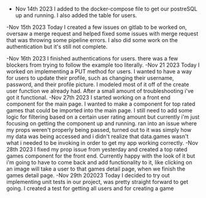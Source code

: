 - Nov 14th 2023
  I added to the docker-compose file to get our postreSQL up and running. I also added the table for users.

-Nov 15th 2023
Today I created a few issues on gitlab to be worked on, oversaw a merge request and helped fixed some issues with merge request that was throwing some pipeline errors.
I also did some work on the authentication but it's still not complete.

-Nov 16th 2023
I finished authentications for users. there was a few blockers from trying to follow the example too literally.
-Nov 21 2023
Today I worked on implementing a PUT method for users. I wanted to have a way for users to update their profile, such as changing their username, password, and their profile picture. I modeled most of it off of the create user function we already had. After a small amount of troubleshooting i've got it functional.
-Nov 27th 2023
I started working on a front end component for the main page. I wanted to make a component for top rated games that could be imported into the main page. I still need to add some logic for filtering based on a certain user rating amount but currently i'm just focusing on getting the component up and running. ran into an issue where my props weren't properly being passed, turned out to it was simply how my data was being accessed and i didn't realize that data.games wasn't what i needed to be invoking in order to get my app working correctly.
-Nov 28th 2023
I fixed my prop issue from yesterday and created a top rated games component for the front end. Currently happy with the look of it but i'm going to have to come back and add functionality to it, like clicking on an image will take a user to that games detail page, when we finish the games detail page.
-Nov 29th 202023
Today I decided to try out implementing unit tests in our project, was pretty straight forward to get going. I created a test for getting all users and for creating a game
